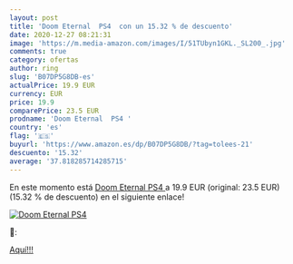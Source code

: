 ```yaml
---
layout: post
title: 'Doom Eternal  PS4  con un 15.32 % de descuento'
date: 2020-12-27 08:21:31
image: 'https://m.media-amazon.com/images/I/51TUbyn1GKL._SL200_.jpg'
comments: true
category: ofertas
author: ring
slug: 'B07DP5G8DB-es'
actualPrice: 19.9 EUR
currency: EUR
price: 19.9
comparePrice: 23.5 EUR
prodname: 'Doom Eternal  PS4 '
country: 'es'
flag: '🇪🇸'
buyurl: 'https://www.amazon.es/dp/B07DP5G8DB/?tag=tolees-21'
descuento: '15.32'
average: '37.818285714285715'
---
```


En este momento está [Doom Eternal  PS4 ](https://www.amazon.es/dp/B07DP5G8DB/?tag=tolees-21) a 19.9 EUR (original: 23.5 EUR) (15.32 %  de descuento) en el siguiente enlace!

[![Doom Eternal  PS4 ](https://m.media-amazon.com/images/I/51TUbyn1GKL._SL200_.jpg)](https://www.amazon.es/dp/B07DP5G8DB/?tag=tolees-21)

🔎:


[Aquí!!!](https://www.amazon.es/dp/B07DP5G8DB/?tag=tolees-21)
